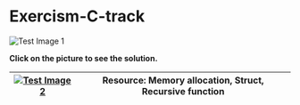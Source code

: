 # Exercism-C-track
![Test Image 1](https://github.com/Isacarthuso/Exercism-C-track/blob/master/readmeimg/head.PNG)

**Click on the picture to see the solution.**

| [![Test Image 2](https://github.com/Isacarthuso/Exercism-C-track/blob/master/readmeimg/ArmstrongNumbers.PNG)](https://github.com/Isacarthuso/Exercism-C-track/tree/master/armstrong-numbers) | Resource: Memory allocation, Struct, Recursive function |
| :---:         |     :---:      |
